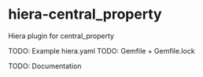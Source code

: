 hiera-central_property
======================

Hiera plugin for central_property

TODO: Example hiera.yaml
TODO: Gemfile + Gemfile.lock

TODO: Documentation